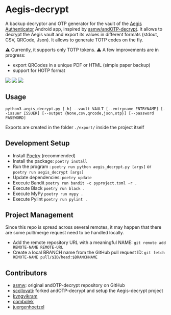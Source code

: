 # Aegis-decrypt
A backup decryptor and OTP generator for the vault of the [Aegis Authenticator](https://github.com/beemdevelopment/Aegis/) Android app, inspired by [asmw/andOTP-decrypt](https://github.com/asmw/andOTP-decrypt). It allows to decrypt the Aegis vault and export its values in different formats (stdout, CSV, QRCode, Json). It allows to generate TOTP codes on the fly.

:warning: Currently, it supports only TOTP tokens.
:warning: A few improvements are in progress:
- export QRCodes in a unique PDF or HTML (simple paper backup)
- support for HOTP format

[![](https://img.shields.io/static/v1?label=Gitlab&message=Aegis-decrypt&style=for-the-badge&logo=gitlab)](https://gitlab.com/scollovati/Aegis-decrypt)
[![](https://img.shields.io/static/v1?label=Codeberg&message=Aegis-decrypt&style=for-the-badge&logo=codeberg)](https://codeberg.org/scollovati/Aegis-decrypt)
[![](https://img.shields.io/static/v1?label=Github&message=Aegis-decrypt&style=for-the-badge&logo=github)](https://github.com/scollovati/Aegis-decrypt)
## Usage
```
python3 aegis_decrypt.py [-h] --vault VAULT [--entryname ENTRYNAME] [--issuer ISSUER] [--output {None,csv,qrcode,json,otp}] [--password PASSWORD]
```
Exports are created in the folder `./export/` inside the project itself

## Development Setup

- Install [Poetry](https://python-poetry.org/docs/#installation)  (recommended)
- Install the package: `poetry install`
- Run the program : `poetry run python aegis_decrypt.py [args]` or `poetry run aegis_decrypt [args]`
- Update dependencies: `poetry update`
- Execute Bandit `poetry run bandit -c pyproject.toml -r .`
- Execute Black `poetry run black .`
- Execute MyPy `poetry run mypy .`
- Execute Pylint `poetry run pylint .`

## Project Management
Since this repo is spread across several remotes, it may happen that there are some pull/merge request need to be handled locally.
- Add the remote repository URL with a meaningful NAME: `git remote add REMOTE-NAME REMOTE-URL`
- Create a local BRANCH name from the GitHub pull request ID: `git fetch REMOTE-NAME pull/$ID/head:$BRANCHNAME`

## Contributors
- [asmw](https://github.com/asmw): original andOTP-decrypt repository on GitHub
- [scollovati](https://gitlab.com/scollovati/): forked andOTP-decrypt and setup the Aegis-decrypt project
- [kvngvikram](https://github.com/kvngvikram)
- [combolek](https://github.com/combolek)
- [juergenhoetzel](https://github.com/juergenhoetzel)